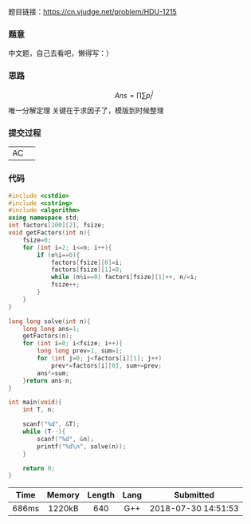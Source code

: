题目链接：<https://cn.vjudge.net/problem/HDU-1215>

### 题意
中文题，自己去看吧，懒得写：）

### 思路
$$
Ans=\prod \sum p_i^j
$$
唯一分解定理
关键在于求因子了，模版到时候整理

### 提交过程
|||
:-|:-
AC|

### 代码
```cpp
#include <cstdio>
#include <cstring>
#include <algorithm>
using namespace std;
int factors[200][2], fsize;
void getFactors(int n){
	fsize=0;
	for (int i=2; i<=n; i++){
		if (n%i==0){
			factors[fsize][0]=i;
			factors[fsize][1]=0;
			while (n%i==0) factors[fsize][1]++, n/=i;
			fsize++;
		}
	}
}

long long solve(int n){
	long long ans=1;
	getFactors(n);
	for (int i=0; i<fsize; i++){
		long long prev=1, sum=1;
		for (int j=0; j<factors[i][1]; j++)
			prev*=factors[i][0], sum+=prev;
		ans*=sum;
	}return ans-n;
}

int main(void){
	int T, n;

	scanf("%d", &T);
	while (T--){
		scanf("%d", &n);
		printf("%d\n", solve(n));
	}

	return 0;
}
```

Time|Memory|Length|Lang|Submitted
:-:|:-:|:-:|:-:|:-:
686ms|1220kB|640|G++|2018-07-30 14:51:53